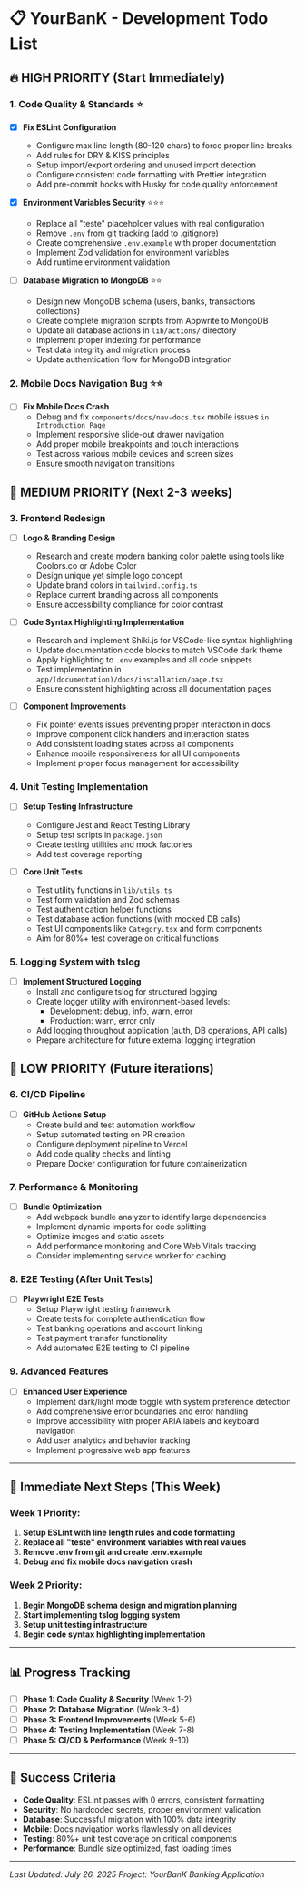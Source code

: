 # 📋 YourBanK - Development Todo List

## 🔥 **HIGH PRIORITY** (Start Immediately)

### **1. Code Quality & Standards** ⭐

- [x] **Fix ESLint Configuration**
  - Configure max line length (80-120 chars) to force proper line breaks
  - Add rules for DRY & KISS principles
  - Setup import/export ordering and unused import detection
  - Configure consistent code formatting with Prettier integration
  - Add pre-commit hooks with Husky for code quality enforcement

- [x] **Environment Variables Security** ⭐⭐⭐
  - Replace all "teste" placeholder values with real configuration
  - Remove `.env` from git tracking (add to .gitignore)
  - Create comprehensive `.env.example` with proper documentation
  - Implement Zod validation for environment variables
  - Add runtime environment validation

- [ ] **Database Migration to MongoDB** ⭐⭐
  - Design new MongoDB schema (users, banks, transactions collections)
  - Create complete migration scripts from Appwrite to MongoDB
  - Update all database actions in `lib/actions/` directory
  - Implement proper indexing for performance
  - Test data integrity and migration process
  - Update authentication flow for MongoDB integration

### **2. Mobile Docs Navigation Bug** ⭐⭐

- [ ] **Fix Mobile Docs Crash**
  - Debug and fix `components/docs/nav-docs.tsx` mobile issues `in Introduction Page`
  - Implement responsive slide-out drawer navigation
  - Add proper mobile breakpoints and touch interactions
  - Test across various mobile devices and screen sizes
  - Ensure smooth navigation transitions

## 🎯 **MEDIUM PRIORITY** (Next 2-3 weeks)

### **3. Frontend Redesign**

- [ ] **Logo & Branding Design**
  - Research and create modern banking color palette using tools like Coolors.co
    or Adobe Color
  - Design unique yet simple logo concept
  - Update brand colors in `tailwind.config.ts`
  - Replace current branding across all components
  - Ensure accessibility compliance for color contrast

- [ ] **Code Syntax Highlighting Implementation**
  - Research and implement Shiki.js for VSCode-like syntax highlighting
  - Update documentation code blocks to match VSCode dark theme
  - Apply highlighting to `.env` examples and all code snippets
  - Test implementation in `app/(documentation)/docs/installation/page.tsx`
  - Ensure consistent highlighting across all documentation pages

- [ ] **Component Improvements**
  - Fix pointer events issues preventing proper interaction in docs
  - Improve component click handlers and interaction states
  - Add consistent loading states across all components
  - Enhance mobile responsiveness for all UI components
  - Implement proper focus management for accessibility

### **4. Unit Testing Implementation**

- [ ] **Setup Testing Infrastructure**
  - Configure Jest and React Testing Library
  - Setup test scripts in `package.json`
  - Create testing utilities and mock factories
  - Add test coverage reporting

- [ ] **Core Unit Tests**
  - Test utility functions in `lib/utils.ts`
  - Test form validation and Zod schemas
  - Test authentication helper functions
  - Test database action functions (with mocked DB calls)
  - Test UI components like `Category.tsx` and form components
  - Aim for 80%+ test coverage on critical functions

### **5. Logging System with tslog**

- [ ] **Implement Structured Logging**
  - Install and configure tslog for structured logging
  - Create logger utility with environment-based levels:
    - Development: debug, info, warn, error
    - Production: warn, error only
  - Add logging throughout application (auth, DB operations, API calls)
  - Prepare architecture for future external logging integration

## 🚀 **LOW PRIORITY** (Future iterations)

### **6. CI/CD Pipeline**

- [ ] **GitHub Actions Setup**
  - Create build and test automation workflow
  - Setup automated testing on PR creation
  - Configure deployment pipeline to Vercel
  - Add code quality checks and linting
  - Prepare Docker configuration for future containerization

### **7. Performance & Monitoring**

- [ ] **Bundle Optimization**
  - Add webpack bundle analyzer to identify large dependencies
  - Implement dynamic imports for code splitting
  - Optimize images and static assets
  - Add performance monitoring and Core Web Vitals tracking
  - Consider implementing service worker for caching

### **8. E2E Testing (After Unit Tests)**

- [ ] **Playwright E2E Tests**
  - Setup Playwright testing framework
  - Create tests for complete authentication flow
  - Test banking operations and account linking
  - Test payment transfer functionality
  - Add automated E2E testing to CI pipeline

### **9. Advanced Features**

- [ ] **Enhanced User Experience**
  - Implement dark/light mode toggle with system preference detection
  - Add comprehensive error boundaries and error handling
  - Improve accessibility with proper ARIA labels and keyboard navigation
  - Add user analytics and behavior tracking
  - Implement progressive web app features

---

## 🔧 **Immediate Next Steps** (This Week)

### **Week 1 Priority:**

1. **Setup ESLint with line length rules and code formatting**
2. **Replace all "teste" environment variables with real values**
3. **Remove .env from git and create .env.example**
4. **Debug and fix mobile docs navigation crash**

### **Week 2 Priority:**

1. **Begin MongoDB schema design and migration planning**
2. **Start implementing tslog logging system**
3. **Setup unit testing infrastructure**
4. **Begin code syntax highlighting implementation**

---

## 📊 **Progress Tracking**

- [ ] **Phase 1: Code Quality & Security** (Week 1-2)
- [ ] **Phase 2: Database Migration** (Week 3-4)
- [ ] **Phase 3: Frontend Improvements** (Week 5-6)
- [ ] **Phase 4: Testing Implementation** (Week 7-8)
- [ ] **Phase 5: CI/CD & Performance** (Week 9-10)

---

## 🎯 **Success Criteria**

- **Code Quality**: ESLint passes with 0 errors, consistent formatting
- **Security**: No hardcoded secrets, proper environment validation
- **Database**: Successful migration with 100% data integrity
- **Mobile**: Docs navigation works flawlessly on all devices
- **Testing**: 80%+ unit test coverage on critical components
- **Performance**: Bundle size optimized, fast loading times

---

_Last Updated: July 26, 2025_ _Project: YourBanK Banking Application_
